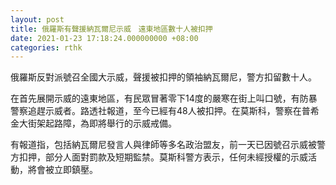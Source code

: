 ```yaml
---
layout: post
title: 俄羅斯有聲援納瓦爾尼示威　遠東地區數十人被扣押
date: 2021-01-23 17:18:24.000000000 +08:00
categories: rthk
---
```


俄羅斯反對派號召全國大示威，聲援被扣押的領袖納瓦爾尼，警方扣留數十人。

在首先展開示威的遠東地區，有民眾冒著零下14度的嚴寒在街上叫口號，有防暴警察追趕示威者。路透社報道，至今已經有48人被扣押。在莫斯科，警察在普希金大街架起路障，為即將舉行的示威戒備。

有報道指，包括納瓦爾尼發言人與律師等多名政治盟友，前一天已因號召示威被警方扣押，部分人面對罰款及短期監禁。莫斯科警方表示，任何未經授權的示威活動，將會被立即鎮壓。
